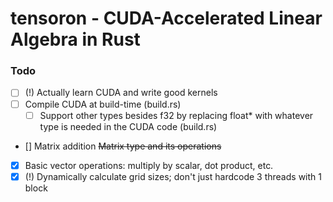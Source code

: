 # tensoron - CUDA-Accelerated Linear Algebra in Rust

### Todo
- [ ] (!) Actually learn CUDA and write good kernels
- [ ] Compile CUDA at build-time (build.rs)
    - [ ] Support other types besides f32 by replacing float* with whatever type is needed in the CUDA code (build.rs)
- [] Matrix addition ~~Matrix type and its operations~~

- [x] Basic vector operations: multiply by scalar, dot product, etc.
- [x] (!) Dynamically calculate grid sizes; don't just hardcode 3 threads with 1 block
